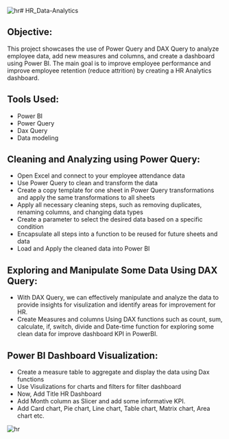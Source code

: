![hr](https://github.com/pks7205/HR-Data-Analytics/assets/169264134/ee3866bc-b381-42f1-a0f0-980e6716dcad)# HR_Data-Analytics

## Objective:
This project showcases the use of Power Query and DAX Query to analyze employee data, add new measures and columns, and create a dashboard using Power BI. The main goal is to improve employee performance and improve employee retention (reduce attrition) by creating a HR Analytics dashboard.

## Tools Used:

* Power BI
* Power Query
* Dax Query
* Data modeling

## Cleaning and Analyzing using Power Query:
* Open Excel and connect to your employee attendance data
* Use Power Query to clean and transform the data
* Create a copy template for one sheet in Power Query transformations and apply the same transformations to all sheets
* Apply all necessary cleaning steps, such as removing duplicates, renaming columns, and changing data types
* Create a parameter to select the desired data based on a specific condition
* Encapsulate all steps into a function to be reused for future sheets and data
* Load and Apply the cleaned data into Power BI

## Exploring and Manipulate Some Data Using DAX Query:
* With DAX Query, we can effectively manipulate and analyze the data to provide insights for visulization and identify areas for improvement for HR.
* Create Measures and columns Using DAX functions such as count, sum, calculate, if, switch, divide and Date-time function for exploring some clean data for improve dashboard KPI in PowerBI.

## Power BI Dashboard Visualization:
* Create a measure table to aggregate and display the data using Dax functions
* Use Visulizations for charts and filters for filter dashboard
* Now, Add Title HR Dashboard
* Add Month column as Slicer and add some informative KPI.
* Add Card chart, Pie chart, Line chart, Table chart, Matrix chart, Area chart etc.


![hr](https://github.com/pks7205/HR-Data-Analytics/assets/169264134/0dcb77f1-38ef-4f6d-a34c-2d566bd881ee)

